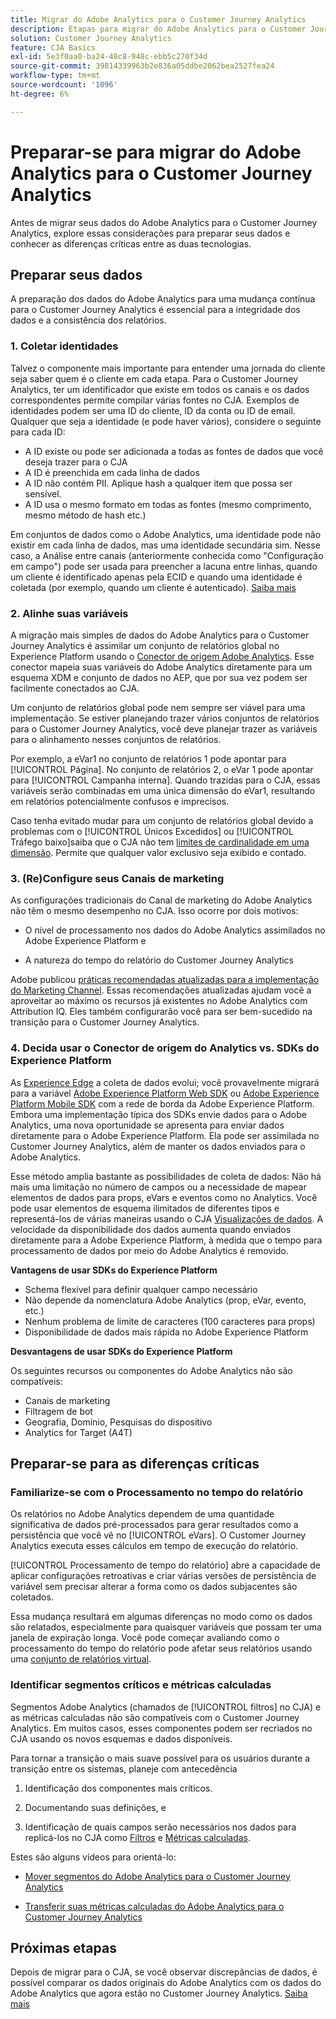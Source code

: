 ```yaml
---
title: Migrar do Adobe Analytics para o Customer Journey Analytics
description: Etapas para migrar do Adobe Analytics para o Customer Journey Analytics
solution: Customer Journey Analytics
feature: CJA Basics
exl-id: 5e3f0aa0-ba24-48c8-948c-ebb5c270f34d
source-git-commit: 39814339963b2e836a05ddbe2062bea2527fea24
workflow-type: tm+mt
source-wordcount: '1096'
ht-degree: 6%

---
```


# Preparar-se para migrar do Adobe Analytics para o Customer Journey Analytics

Antes de migrar seus dados do Adobe Analytics para o Customer Journey Analytics, explore essas considerações para preparar seus dados e conhecer as diferenças críticas entre as duas tecnologias.

## Preparar seus dados

A preparação dos dados do Adobe Analytics para uma mudança contínua para o Customer Journey Analytics é essencial para a integridade dos dados e a consistência dos relatórios.

### 1. Coletar identidades

Talvez o componente mais importante para entender uma jornada do cliente seja saber quem é o cliente em cada etapa. Para o Customer Journey Analytics, ter um identificador que existe em todos os canais e os dados correspondentes permite compilar várias fontes no CJA.
Exemplos de identidades podem ser uma ID do cliente, ID da conta ou ID de email. Qualquer que seja a identidade (e pode haver vários), considere o seguinte para cada ID:

* A ID existe ou pode ser adicionada a todas as fontes de dados que você deseja trazer para o CJA
* A ID é preenchida em cada linha de dados
* A ID não contém PII. Aplique hash a qualquer item que possa ser sensível.
* A ID usa o mesmo formato em todas as fontes (mesmo comprimento, mesmo método de hash etc.)

Em conjuntos de dados como o Adobe Analytics, uma identidade pode não existir em cada linha de dados, mas uma identidade secundária sim. Nesse caso, a Análise entre canais (anteriormente conhecida como &quot;Configuração em campo&quot;) pode ser usada para preencher a lacuna entre linhas, quando um cliente é identificado apenas pela ECID e quando uma identidade é coletada (por exemplo, quando um cliente é autenticado). [Saiba mais](https://experienceleague.adobe.com/docs/analytics-platform/using/cja-connections/cca/overview.html?lang=pt-BR)

### 2. Alinhe suas variáveis

A migração mais simples de dados do Adobe Analytics para o Customer Journey Analytics é assimilar um conjunto de relatórios global no Experience Platform usando o [Conector de origem Adobe Analytics](https://experienceleague.adobe.com/docs/experience-platform/sources/ui-tutorials/create/adobe-applications/analytics.html?lang=pt-BR). Esse conector mapeia suas variáveis do Adobe Analytics diretamente para um esquema XDM e conjunto de dados no AEP, que por sua vez podem ser facilmente conectados ao CJA.

Um conjunto de relatórios global pode nem sempre ser viável para uma implementação. Se estiver planejando trazer vários conjuntos de relatórios para o Customer Journey Analytics, você deve planejar trazer as variáveis para o alinhamento nesses conjuntos de relatórios.

Por exemplo, a eVar1 no conjunto de relatórios 1 pode apontar para [!UICONTROL Página]. No conjunto de relatórios 2, o eVar 1 pode apontar para [!UICONTROL Campanha interna]. Quando trazidas para o CJA, essas variáveis serão combinadas em uma única dimensão do eVar1, resultando em relatórios potencialmente confusos e imprecisos.

Caso tenha evitado mudar para um conjunto de relatórios global devido a problemas com o [!UICONTROL Únicos Excedidos] ou [!UICONTROL Tráfego baixo]saiba que o CJA não tem [limites de cardinalidade em uma dimensão](/help/components/dimensions/high-cardinality.md). Permite que qualquer valor exclusivo seja exibido e contado.

### 3. (Re)Configure seus Canais de marketing

As configurações tradicionais do Canal de marketing do Adobe Analytics não têm o mesmo desempenho no CJA. Isso ocorre por dois motivos:

* O nível de processamento nos dados do Adobe Analytics assimilados no Adobe Experience Platform e

* A natureza do tempo do relatório do Customer Journey Analytics

Adobe publicou [práticas recomendadas atualizadas para a implementação do Marketing Channel](https://experienceleague.adobe.com/docs/analytics/components/marketing-channels/mchannel-best-practices.html?lang=en). Essas recomendações atualizadas ajudam você a aproveitar ao máximo os recursos já existentes no Adobe Analytics com Attribution IQ. Eles também configurarão você para ser bem-sucedido na transição para o Customer Journey Analytics.

### 4. Decida usar o Conector de origem do Analytics vs. SDKs do Experience Platform

As [Experience Edge](https://experienceleague.adobe.com/docs/experience-platform/edge/home.html?lang=pt-BR) a coleta de dados evolui; você provavelmente migrará para a variável [Adobe Experience Platform Web SDK](https://experienceleague.adobe.com/docs/web-sdk.html?lang=en) ou [Adobe Experience Platform Mobile SDK](https://experienceleague.adobe.com/docs/mobile.html?lang=en) com a rede de borda da Adobe Experience Platform. Embora uma implementação típica dos SDKs envie dados para o Adobe Analytics, uma nova oportunidade se apresenta para enviar dados diretamente para o Adobe Experience Platform. Ela pode ser assimilada no Customer Journey Analytics, além de manter os dados enviados para o Adobe Analytics.

Esse método amplia bastante as possibilidades de coleta de dados: Não há mais uma limitação no número de campos ou a necessidade de mapear elementos de dados para props, eVars e eventos como no Analytics. Você pode usar elementos de esquema ilimitados de diferentes tipos e representá-los de várias maneiras usando o CJA [Visualizações de dados](/help/data-views/data-views.md). A velocidade da disponibilidade dos dados aumenta quando enviados diretamente para a Adobe Experience Platform, à medida que o tempo para processamento de dados por meio do Adobe Analytics é removido.

**Vantagens de usar SDKs do Experience Platform**

* Schema flexível para definir qualquer campo necessário
* Não depende da nomenclatura Adobe Analytics (prop, eVar, evento, etc.)
* Nenhum problema de limite de caracteres (100 caracteres para props)
* Disponibilidade de dados mais rápida no Adobe Experience Platform

**Desvantagens de usar SDKs do Experience Platform**

Os seguintes recursos ou componentes do Adobe Analytics não são compatíveis:

* Canais de marketing
* Filtragem de bot
* Geografia, Domínio, Pesquisas do dispositivo
* Analytics for Target (A4T)

## Preparar-se para as diferenças críticas

### Familiarize-se com o Processamento no tempo do relatório

Os relatórios no Adobe Analytics dependem de uma quantidade significativa de dados pré-processados para gerar resultados como a persistência que você vê no [!UICONTROL eVars]. O Customer Journey Analytics executa esses cálculos em tempo de execução do relatório.

[!UICONTROL Processamento de tempo do relatório] abre a capacidade de aplicar configurações retroativas e criar várias versões de persistência de variável sem precisar alterar a forma como os dados subjacentes são coletados.

Essa mudança resultará em algumas diferenças no modo como os dados são relatados, especialmente para quaisquer variáveis que possam ter uma janela de expiração longa. Você pode começar avaliando como o processamento do tempo do relatório pode afetar seus relatórios usando uma [conjunto de relatórios virtual](https://experienceleague.adobe.com/docs/analytics/components/virtual-report-suites/vrs-report-time-processing.html).

### Identificar segmentos críticos e métricas calculadas

Segmentos Adobe Analytics (chamados de [!UICONTROL filtros] no CJA) e as métricas calculadas não são compatíveis com o Customer Journey Analytics. Em muitos casos, esses componentes podem ser recriados no CJA usando os novos esquemas e dados disponíveis.

Para tornar a transição o mais suave possível para os usuários durante a transição entre os sistemas, planeje com antecedência

1. Identificação dos componentes mais críticos.

1. Documentando suas definições, e

1. Identificação de quais campos serão necessários nos dados para replicá-los no CJA como [Filtros](/help/components/filters/filters-overview.md) e [Métricas calculadas](/help/components/calc-metrics/calc-metr-overview.md).

Estes são alguns vídeos para orientá-lo:

* [Mover segmentos do Adobe Analytics para o Customer Journey Analytics](https://experienceleague.adobe.com/docs/customer-journey-analytics-learn/tutorials/moving-adobe-analytics-segments-to-customer-journey-analytics.html?lang=en)

* [Transferir suas métricas calculadas do Adobe Analytics para o Customer Journey Analytics](https://experienceleague.adobe.com/docs/customer-journey-analytics-learn/tutorials/moving-your-calculated-metrics-from-adobe-analytics-to-customer-journey-analytics.html?lang=en)

## Próximas etapas

Depois de migrar para o CJA, se você observar discrepâncias de dados, é possível comparar os dados originais do Adobe Analytics com os dados do Adobe Analytics que agora estão no Customer Journey Analytics. [Saiba mais](/help/troubleshooting/compare.md)
